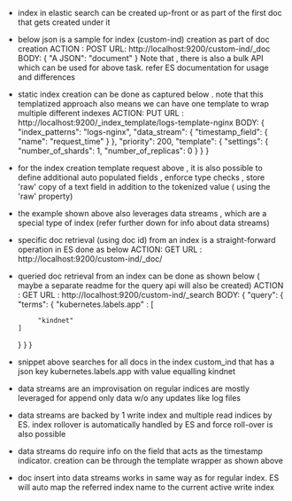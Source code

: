 * index in elastic search can be created up-front or as part of the first doc that gets created under it 
* below json is a sample for index (custom-ind) creation as part of doc creation 
ACTION : POST
URL: http://localhost:9200/custom-ind/_doc
BODY:
{ "A JSON": "document" }
Note that , there is also a bulk API which can be used for above task. refer ES documentation for usage and differences
* static index creation can be done as captured below . note that this templatized approach also means we can have one template to wrap multiple different indexes
ACTION: PUT
URL : http://localhost:9200/_index_template/logs-template-nginx
BODY: 
{
  "index_patterns": "logs-nginx",
  "data_stream": {
    "timestamp_field": {
      "name": "request_time"
    }
  },
  "priority": 200,
  "template": {
    "settings": {
      "number_of_shards": 1,
      "number_of_replicas": 0
    }
  }
}

* for the index creation template request above , it is also possible to define additional auto populated fields , enforce type checks , store 'raw' copy of a text field in addition to the tokenized value ( using the 'raw' property) 
* the example shown above also leverages data streams , which are a special type of index (refer further down for info about data streams) 
* specific doc retrieval (using doc id) from an index is a straight-forward operation in ES done as below
ACTION: GET
URL :  http://localhost:9200/custom-ind/_doc/<doc id>
* queried doc retrieval from an index can be done as shown below ( maybe a separate readme for the query api will also be created)
ACTION : GET
URL :  http://localhost:9200/custom-ind/_search
BODY: {
  "query": {
    "terms": {
      "kubernetes.labels.app" : [
           
           "kindnet"
      ]
    }
  }
}
* snippet above searches for all docs in the index custom_ind that has a json key kubernetes.labels.app with value equalling kindnet 
* data streams are an improvisation on regular indices are mostly leveraged for append only data w/o any updates like log files
* data streams are backed by 1 write index and multiple read indices by ES. index rollover is automatically handled by ES and force roll-over is also possible 
* data streams do require info on the field that acts as the timestamp indicator. creation can be through the template wrapper as shown above 
* doc insert into data streams works in same way as for regular index. ES will auto map the referred index name to the current active write index 



